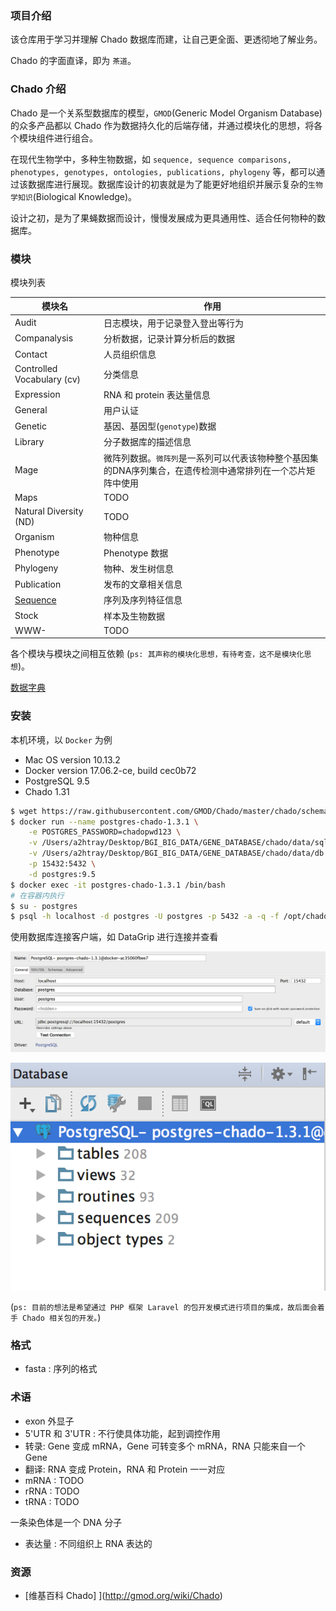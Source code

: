 
### 项目介绍

该仓库用于学习并理解 Chado 数据库而建，让自己更全面、更透彻地了解业务。

Chado 的字面直译，即为 `茶道`。

### Chado 介绍

Chado 是一个关系型数据库的模型，`GMOD`(Generic Model Organism Database) 的众多产品都以 Chado 作为数据持久化的后端存储，并通过模块化的思想，将各个模块组件进行组合。

在现代生物学中，多种生物数据，如 `sequence, sequence comparisons, phenotypes, genotypes, ontologies, publications, phylogeny` 等，都可以通过该数据库进行展现。数据库设计的初衷就是为了能更好地组织并展示复杂的`生物学知识`(Biological Knowledge)。

设计之初，是为了果蝇数据而设计，慢慢发展成为更具通用性、适合任何物种的数据库。

### 模块

模块列表

模块名|作用|
---|---|
Audit | 日志模块，用于记录登入登出等行为 |
Companalysis | 分析数据，记录计算分析后的数据 |
Contact | 人员组织信息 |
Controlled Vocabulary (cv) | 分类信息 |
Expression | RNA 和 protein 表达量信息 |
General | 用户认证 |
Genetic | 基因、基因型(`genotype`)数据 |
Library | 分子数据库的描述信息 |
Mage | 微阵列数据。`微阵列`是一系列可以代表该物种整个基因集的DNA序列集合，在遗传检测中通常排列在一个芯片矩阵中使用 |
Maps | TODO |
Natural Diversity (ND) | TODO |
Organism | 物种信息 |
Phenotype | Phenotype 数据 |
Phylogeny | 物种、发生树信息 |
Publication | 发布的文章相关信息 |
[Sequence](./modules/Sequence.md) | 序列及序列特征信息 |
Stock | 样本及生物数据 |
WWW- | TODO |

各个模块与模块之间相互依赖 (`ps: 其声称的模块化思想，有待考查，这不是模块化思想`)。

[数据字典](./DICT.md)

### 安装

本机环境，以 `Docker` 为例

* Mac OS version 10.13.2
* Docker version 17.06.2-ce, build cec0b72
* PostgreSQL 9.5
* Chado 1.31

```bash
$ wget https://raw.githubusercontent.com/GMOD/Chado/master/chado/schemas/1.31/default_schema.sql -O chado-1.3.1.sql
$ docker run --name postgres-chado-1.3.1 \
    -e POSTGRES_PASSWORD=chadopwd123 \
    -v /Users/a2htray/Desktop/BGI_BIG_DATA/GENE_DATABASE/chado/data/sql:/opt/chado/sql \
    -v /Users/a2htray/Desktop/BGI_BIG_DATA/GENE_DATABASE/chado/data/db:/var/lib/postgresql/data \
    -p 15432:5432 \
    -d postgres:9.5
$ docker exec -it postgres-chado-1.3.1 /bin/bash
# 在容器内执行
$ su - postgres
$ psql -h localhost -d postgres -U postgres -p 5432 -a -q -f /opt/chado/sql/chado-1.3.1.sql
```

使用数据库连接客户端，如 DataGrip 进行连接并查看

![](./images/datagrip_new_connect_to_postgres.png)

![](./images/datatrip_nav_of_postgres.png)

<!-- TODO -->

(`ps: 目前的想法是希望通过 PHP 框架 Laravel 的包开发模式进行项目的集成，故后面会着手 Chado 相关包的开发。`)

### 格式

* fasta : 序列的格式

### 术语

* exon 外显子
* 5'UTR 和 3'UTR : 不行使具体功能，起到调控作用
* 转录: Gene 变成 mRNA，Gene 可转变多个 mRNA，RNA 只能来自一个 Gene
* 翻译: RNA 变成 Protein，RNA 和 Protein 一一对应
* mRNA : TODO
* rRNA : TODO
* tRNA : TODO

一条染色体是一个 DNA 分子

* 表达量 : 不同组织上 RNA 表达的

### 资源

* [维基百科 Chado] ](http://gmod.org/wiki/Chado)